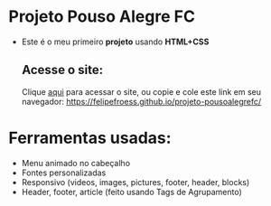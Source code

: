 # Projeto Pouso Alegre FC
- Este é o meu primeiro <strong>projeto</strong> usando <strong>HTML+CSS</strong>

  ## Acesse o site:
  Clique <a href="https://felipefroess.github.io/projeto-pousoalegrefc/" target="_blank">aqui</a> para acessar o site, ou copie e cole este link em seu navegador: https://felipefroess.github.io/projeto-pousoalegrefc/

# Ferramentas usadas:
- Menu animado no cabeçalho
- Fontes personalizadas
- Responsivo (videos, images, pictures, footer, header, blocks)
- Header, footer, article (feito usando Tags de Agrupamento)
